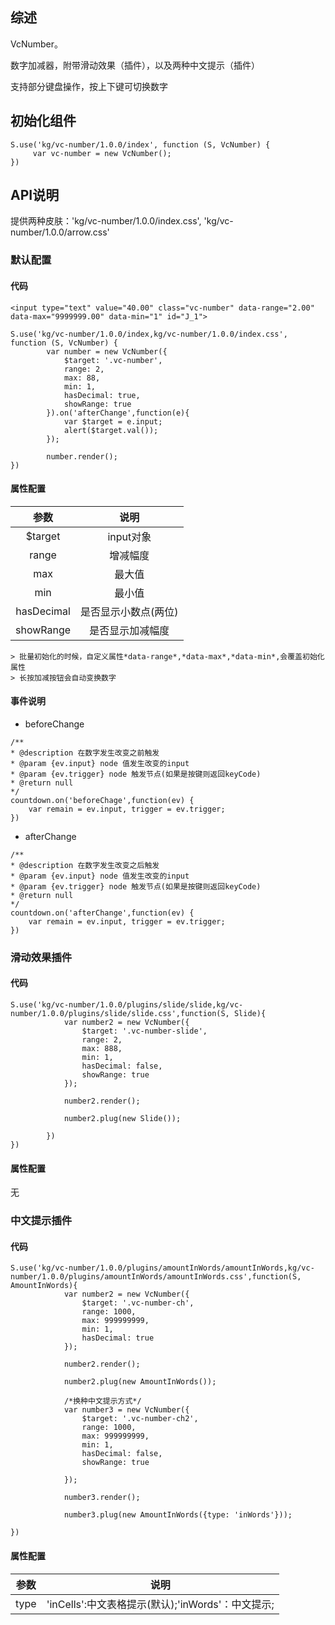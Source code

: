 ## 综述

VcNumber。

数字加减器，附带滑动效果（插件），以及两种中文提示（插件）

支持部分键盘操作，按上下键可切换数字

## 初始化组件
		
    S.use('kg/vc-number/1.0.0/index', function (S, VcNumber) {
         var vc-number = new VcNumber();
    })

## API说明

提供两种皮肤：'kg/vc-number/1.0.0/index.css', 'kg/vc-number/1.0.0/arrow.css'

### 默认配置

#### 代码

    <input type="text" value="40.00" class="vc-number" data-range="2.00" data-max="9999999.00" data-min="1" id="J_1">

    S.use('kg/vc-number/1.0.0/index,kg/vc-number/1.0.0/index.css', function (S, VcNumber) {
            var number = new VcNumber({
                $target: '.vc-number',
                range: 2,
                max: 88,
                min: 1,
                hasDecimal: true,
                showRange: true
            }).on('afterChange',function(e){
                var $target = e.input;
                alert($target.val());
            });

            number.render();
    })

#### 属性配置
| 参数        | 说明   |
| :--------:   | :-----:  |
| $target | input对象 |
| range   | 增减幅度 |
| max     | 最大值 |
| min     | 最小值 |
| hasDecimal     | 是否显示小数点(两位) |
| showRange      | 是否显示加减幅度 |

	> 批量初始化的时候，自定义属性*data-range*,*data-max*,*data-min*,会覆盖初始化属性
	> 长按加减按钮会自动变换数字

#### 事件说明
- beforeChange

```
/**
* @description 在数字发生改变之前触发
* @param {ev.input} node 值发生改变的input
* @param {ev.trigger} node 触发节点(如果是按键则返回keyCode)
* @return null
*/
countdown.on('beforeChage',function(ev) {
    var remain = ev.input, trigger = ev.trigger;
})
```
- afterChange

```
/**
* @description 在数字发生改变之后触发
* @param {ev.input} node 值发生改变的input
* @param {ev.trigger} node 触发节点(如果是按键则返回keyCode)
* @return null
*/
countdown.on('afterChange',function(ev) {
    var remain = ev.input, trigger = ev.trigger;
})
```

### 滑动效果插件

#### 代码
    S.use('kg/vc-number/1.0.0/plugins/slide/slide,kg/vc-number/1.0.0/plugins/slide/slide.css',function(S, Slide){
                var number2 = new VcNumber({
                    $target: '.vc-number-slide',
                    range: 2,
                    max: 888,
                    min: 1,
                    hasDecimal: false,
                    showRange: true
                });

                number2.render();

                number2.plug(new Slide());

            })
    })

#### 属性配置
   无

### 中文提示插件

#### 代码
    S.use('kg/vc-number/1.0.0/plugins/amountInWords/amountInWords,kg/vc-number/1.0.0/plugins/amountInWords/amountInWords.css',function(S, AmountInWords){
                var number2 = new VcNumber({
                    $target: '.vc-number-ch',
                    range: 1000,
                    max: 999999999,
                    min: 1,
                    hasDecimal: true
                });

                number2.render();

                number2.plug(new AmountInWords());

                /*换种中文提示方式*/
                var number3 = new VcNumber({
                    $target: '.vc-number-ch2',
                    range: 1000,
                    max: 999999999,
                    min: 1,
                    hasDecimal: false,
                    showRange: true

                });

                number3.render();

                number3.plug(new AmountInWords({type: 'inWords'}));

    })

#### 属性配置
| 参数        | 说明   |
| :--------:   | :-----:  |
| type | 'inCells':中文表格提示(默认);'inWords'：中文提示;  |